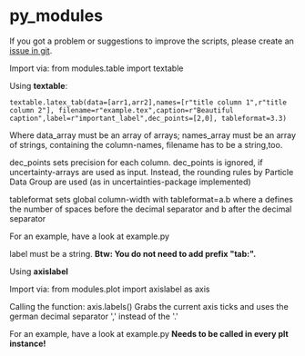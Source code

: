 # py_modules
If you got a problem or suggestions to improve the scripts, please create an [issue in git](https://github.com/Julian-Hochhaus/py_modules/issues).

Import via:
    from modules.table import textable



Using **textable**:


    textable.latex_tab(data=[arr1,arr2],names=[r"title column 1",r"title column 2"], filename=r"example.tex",caption=r"Beautiful caption",label=r"important_label",dec_points=[2,0], tableformat=3.3)


Where data_array must be an array of arrays; names_array must be an array of strings, containing the column-names, filename has to be a string,too.

dec_points sets precision for each column. dec_points is ignored, if uncertainty-arrays are used as input. Instead, the rounding rules by Particle Data Group are used (as in uncertainties-package implemented)

tableformat sets global column-width with
    tableformat=a.b
where a defines the number of spaces before the decimal separator and b after the decimal separator

For an example, have a look at example.py

label must be a string.
**Btw: You do not need to add prefix "tab:".**


Using **axislabel**

Import via:
    from modules.plot import axislabel as axis

Calling the function:
    axis.labels()
Grabs the current axis ticks and uses the german decimal separator ',' instead of the '.'

For an example, have a look at example.py
**Needs to be called in every plt instance!**
